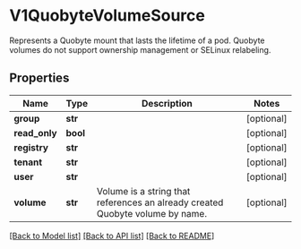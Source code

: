 # V1QuobyteVolumeSource

Represents a Quobyte mount that lasts the lifetime of a pod. Quobyte volumes do not support ownership management or SELinux relabeling.
## Properties
Name | Type | Description | Notes
------------ | ------------- | ------------- | -------------
**group** | **str** |  | [optional] 
**read_only** | **bool** |  | [optional] 
**registry** | **str** |  | [optional] 
**tenant** | **str** |  | [optional] 
**user** | **str** |  | [optional] 
**volume** | **str** | Volume is a string that references an already created Quobyte volume by name. | [optional] 

[[Back to Model list]](../README.md#documentation-for-models) [[Back to API list]](../README.md#documentation-for-api-endpoints) [[Back to README]](../README.md)



